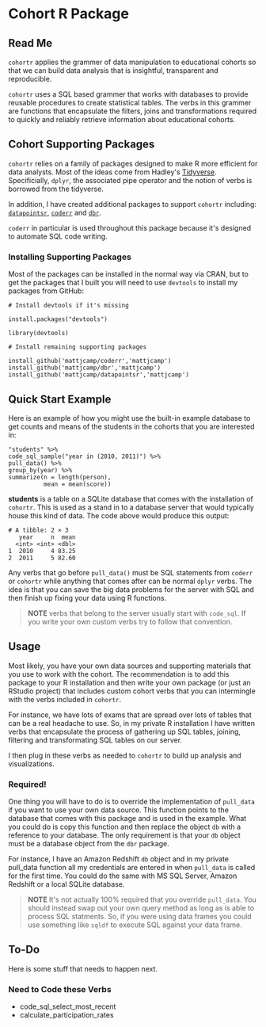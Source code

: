 # Cohort R Package

## Read Me

`cohortr` applies the grammer of data manipulation to educational cohorts so that we can build data analysis that is insightful, transparent and reproducible.

`cohortr` uses a SQL based grammer that works with databases to provide reusable 
procedures to create statistical tables. The verbs in this grammer are functions that 
encapsulate the filters, joins and transformations required to quickly and reliably retrieve 
information about educational cohorts.

## Cohort Supporting Packages

`cohortr` relies on a family of packages designed to make R more efficient for
data analysts. Most of the ideas come from Hadley's [Tidyverse](https://github.com/tidyverse/tidyverse). Specificially, `dplyr`, the associated pipe operator and the notion of verbs is borrowed from the tidyverse.

In addition, I have created additional packages to support `cohortr` including:
[`datapointsr`](https://github.com/MattjCamp/datapointsr), [`coderr`](https://github.com/MattjCamp/coderr) and [`dbr`](https://github.com/MattjCamp/dbr).

`coderr` in particular is used throughout this package because it's designed
to automate SQL code writing.

### Installing Supporting Packages

Most of the packages can be installed in the normal way via
CRAN, but to get the packages that I built you will need to 
use `devtools` to install my packages from GitHub:

```{r}
# Install devtools if it's missing

install.packages("devtools")

library(devtools)

# Install remaining supporting packages

install_github('mattjcamp/coderr','mattjcamp')
install_github('mattjcamp/dbr','mattjcamp')
install_github('mattjcamp/datapointsr','mattjcamp')

```

## Quick Start Example

Here is an example of how you might use the built-in
example database to get counts and means of the students in 
the cohorts that you are interested in:

```{r}
"students" %>%
code_sql_sample("year in (2010, 2011)") %>%
pull_data() %>% 
group_by(year) %>% 
summarize(n = length(person),
          mean = mean(score))
```

**students** is a table on a SQLite database that comes with the installation of `cohortr`. This is used as a stand in to a database server that would typically house this kind of data. The code above would produce this output:

```
# A tibble: 2 × 3
   year     n  mean
  <int> <int> <dbl>
1  2010     4 83.25
2  2011     5 82.60
```

Any verbs that go before `pull_data()` must be SQL statements from
`coderr` or `cohortr` while anything that comes after can be normal
`dplyr` verbs. The idea is that you can save the big data problems for
the server with SQL and then finish up fixing your data using R
functions.

>**NOTE** verbs that belong to the server usually start with `code_sql`. If you
write your own custom verbs try to follow that convention.

## Usage

Most likely, you have your own data sources and supporting materials
that you use to work with the cohort. The recommendation is to add this
package to your R installation and then write your own package (or just 
an RStudio project) that includes custom cohort verbs that you can intermingle
with the verbs included in `cohortr`.

For instance, we have lots of exams that are spread over lots of tables that can
be a real headache to use. So, in my private R installation I have written verbs
that encapsulate the process of gathering up SQL tables, joining, filtering and 
transformating SQL tables on our server.

I then plug in these verbs as needed to `cohortr` to build up analysis and visualizations.

### Required!

One thing you will have to do is to override the implementation of `pull_data` if you want to use your own data source. This function points to the database that comes with this package and is used in the example. What you could do is copy this function and then replace the object `db` with a reference to your database. The only requirement is that your `db` object must be a database object from the `dbr` package.

For instance, I have an Amazon Redshift `db` object and in my private pull_data function all my credentials are entered in when `pull_data` is called for the first time. You could do the same with MS SQL Server, Amazon Redshift or a local SQLite database.

>**NOTE** It's not actually 100% required that you override `pull_data`. You should instead swap out your own query method as long as is able to process SQL statments. So, if you were using data frames you could use something like `sqldf` to execute SQL against your data frame.

## To-Do

Here is some stuff that needs to happen next.

### Need to Code these Verbs

- code_sql_select_most_recent
- calculate_participation_rates
